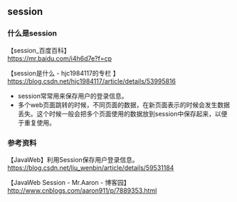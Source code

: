## session  

### 什么是session  
【session_百度百科】  
https://mr.baidu.com/i4h6d7e?f=cp

【session是什么 - hjc1984117的专栏 】   
https://blog.csdn.net/hjc1984117/article/details/53995816

  - session常常用来保存用户的登录信息。  
  - 多个web页面跳转的时候，不同页面的数据，在新页面表示的时候会发生数据丢失。这个时候一般会把多个页面使用的数据放到session中保存起来，以便于重复使用。  

### 参考资料  
【JavaWeb】利用Session保存用户登录信息。     
https://blog.csdn.net/liu_wenbin/article/details/59531184

【JavaWeb Session - Mr.Aaron - 博客园】    
http://www.cnblogs.com/aaron911/p/7889353.html


